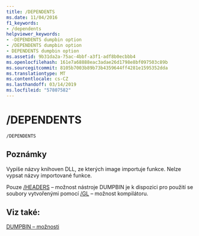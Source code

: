 ```yaml
---
title: /DEPENDENTS
ms.date: 11/04/2016
f1_keywords:
- /dependents
helpviewer_keywords:
- -DEPENDENTS dumpbin option
- /DEPENDENTS dumpbin option
- DEPENDENTS dumpbin option
ms.assetid: 9b31da2a-75ac-4bbf-a3f1-adf8b0ecbbb4
ms.openlocfilehash: 161e7a68888eac3adae26d1798e8bf097503c89b
ms.sourcegitcommit: 8105b7003b89b73b4359644ff4281e1595352dda
ms.translationtype: MT
ms.contentlocale: cs-CZ
ms.lasthandoff: 03/14/2019
ms.locfileid: "57807582"
---
```

# <a name="dependents"></a>/DEPENDENTS

```
/DEPENDENTS
```

## <a name="remarks"></a>Poznámky

Vypíše názvy knihoven DLL, ze kterých image importuje funkce. Nelze vypsat názvy importované funkce.

Pouze [/HEADERS](headers.md) – možnost nástroje DUMPBIN je k dispozici pro použití se soubory vytvořenými pomocí [/GL](gl-whole-program-optimization.md) – možnost kompilátoru.

## <a name="see-also"></a>Viz také:

[DUMPBIN – možnosti](dumpbin-options.md)
